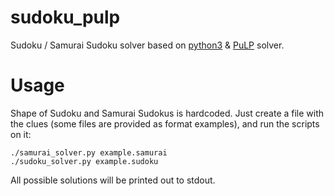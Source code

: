 # sudoku_pulp
Sudoku / Samurai Sudoku solver based on [python3](https://www.python.org/) &amp; [PuLP](https://pythonhosted.org/PuLP/index.html) solver.


# Usage

Shape of Sudoku and Samurai Sudokus is hardcoded. Just create a file with the clues (some files are provided as format examples), and run the scripts on it:

```
./samurai_solver.py example.samurai
./sudoku_solver.py example.sudoku
```


All possible solutions will be printed out to stdout.

